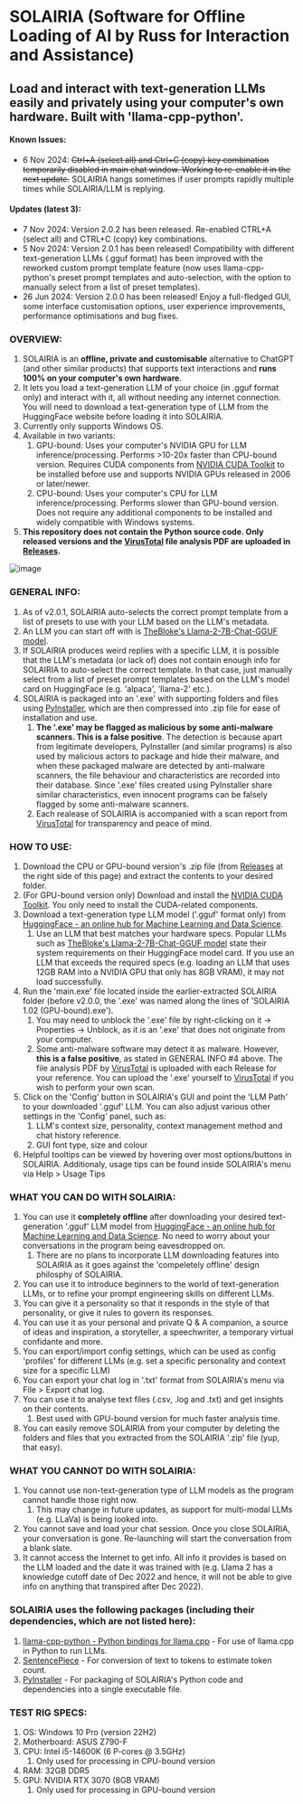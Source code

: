 # SOLAIRIA (Software for Offline Loading of AI by Russ for Interaction and Assistance)
## Load and interact with text-generation LLMs easily and privately using your computer's own hardware. Built with 'llama-cpp-python'.

#### Known Issues:
  - 6 Nov 2024: <s>Ctrl+A (select all) and Ctrl+C (copy) key combination temporarily disabled in main chat window. Working to re-enable it in the next update.</s> SOLAIRIA hangs sometimes if user prompts rapidly multiple times while SOLAIRIA/LLM is replying.

#### Updates (latest 3):
  - 7 Nov 2024: Version 2.0.2 has been released. Re-enabled CTRL+A (select all) and CTRL+C (copy) key combinations.
  - 5 Nov 2024: Version 2.0.1 has been released! Compatibility with different text-generation LLMs (.gguf format) has been improved with the reworked custom prompt template feature (now uses llama-cpp-python's preset prompt templates and auto-selection, with the option to manually select from a list of preset templates).
  - 26 Jun 2024: Version 2.0.0 has been released! Enjoy a full-fledged GUI, some interface customisation options, user experience improvements, performance optimisations and bug fixes.

### OVERVIEW:
1) SOLAIRIA is an **offline, private and customisable** alternative to ChatGPT (and other similar products) that supports text interactions and **runs 100% on your computer's own hardware**.
2) It lets you load a text-generation LLM of your choice (in .gguf format only) and interact with it, all without needing any internet connection. You will need to download a text-generation type of LLM from the HuggingFace website before loading it into SOLAIRIA.
3) Currently only supports Windows OS.
4) Available in two variants:
    1) GPU-bound: Uses your computer's NVIDIA GPU for LLM inference/processing. Performs >10-20x faster than CPU-bound version. Requires CUDA components from [NVIDIA CUDA Toolkit](https://developer.nvidia.com/cuda-downloads) to be installed before use and supports NVIDIA GPUs released in 2006 or later/newer.
    2) CPU-bound: Uses your computer's CPU for LLM inference/processing. Performs slower than GPU-bound version. Does not require any additional components to be installed and widely compatible with Windows systems.
5) **This repository does not contain the Python source code. Only released versions and the [VirusTotal](https://www.virustotal.com) file analysis PDF are uploaded in [Releases](https://github.com/rrrusst/solairia/releases).**
   
![image](https://github.com/user-attachments/assets/cea7d16b-ce1f-489d-9d7a-51e2a28df920)

### GENERAL INFO:
1) As of v2.0.1, SOLAIRIA auto-selects the correct prompt template from a list of presets to use with your LLM based on the LLM's metadata.
2) An LLM you can start off with is [TheBloke's Llama-2-7B-Chat-GGUF model](https://huggingface.co/TheBloke/Llama-2-7B-Chat-GGUF).
3) If SOLAIRIA produces weird replies with a specific LLM, it is possible that the LLM's metadata (or lack of) does not contain enough info for SOLAIRIA to auto-select the correct template. In that case, just manually select from a list of preset prompt templates based on the LLM's model card on HuggingFace (e.g. 'alpaca', 'llama-2' etc.).
4) SOLAIRIA is packaged into an '.exe' with supporting folders and files using [PyInstaller](https://github.com/pyinstaller/pyinstaller), which are then compressed into .zip file for ease of installation and use.
    1) **The '.exe' may be flagged as malicious by some anti-malware scanners. This is a false positive**. The detection is because apart from legitimate developers, PyInstaller (and similar programs) is also used by malicious actors to package and hide their malware, and when these packaged malware are detected by anti-malware scanners, the file behaviour and characteristics are recorded into their database. Since '.exe' files created using PyInstaller share similar characteristics, even innocent programs can be falsely flagged by some anti-malware scanners.
    2) Each realease of SOLAIRIA is accompanied with a scan report from [VirusTotal](https://www.virustotal.com/) for transparency and peace of mind.

### HOW TO USE:
1) Download the CPU or GPU-bound version's .zip file (from [Releases](https://github.com/rrrusst/solairia/releases) at the right side of this page) and extract the contents to your desired folder.
2) (For GPU-bound version only) Download and install the [NVIDIA CUDA Toolkit](https://developer.nvidia.com/cuda-downloads). You only need to install the CUDA-related components.
3) Download a text-generation type LLM model ('.gguf' format only) from [HuggingFace - an online hub for Machine Learning and Data Science](https://huggingface.co/models?pipeline_tag=text-generation&sort=trending&search=gguf).
    1) Use an LLM that best matches your hardware specs. Popular LLMs such as [TheBloke's Llama-2-7B-Chat-GGUF model](https://huggingface.co/TheBloke/Llama-2-7B-Chat-GGUF) state their system requirements on their HuggingFace model card. If you use an LLM that exceeds the required specs (e.g. loading an LLM that uses 12GB RAM into a NVIDIA GPU that only has 8GB VRAM), it may not load successfully.
5) Run the 'main.exe' file located inside the earlier-extracted SOLAIRIA folder (before v2.0.0, the '.exe' was named along the lines of 'SOLAIRIA 1.02 (GPU-bound).exe').
    1) You may need to unblock the '.exe' file by right-clicking on it -> Properties -> Unblock, as it is an '.exe' that does not originate from your computer.
    2) Some anti-malware software may detect it as malware. However, **this is a false positive**, as stated in GENERAL INFO #4 above. The file analysis PDF by [VirusTotal](https://www.virustotal.com) is uploaded with each Release for your reference. You can upload the '.exe' yourself to [VirusTotal](https://www.virustotal.com) if you wish to perform your own scan.
6) Click on the 'Config' button in SOLAIRIA's GUI and point the 'LLM Path' to your downloaded '.gguf' LLM. You can also adjust various other settings in the 'Config' panel, such as:
    1) LLM's context size, personality, context management method and chat history reference.
    2) GUI font type, size and colour
5) Helpful tooltips can be viewed by hovering over most options/buttons in SOLAIRIA. Additionaly, usage tips can be found inside SOLAIRIA's menu via Help > Usage Tips

### WHAT YOU CAN DO WITH SOLAIRIA:
1) You can use it **completely offline** after downloading your desired text-generation '.gguf' LLM model from [HuggingFace - an online hub for Machine Learning and Data Science](https://huggingface.co/models?pipeline_tag=text-generation&sort=trending&search=gguf). No need to worry about your conversations in the program being eavesdropped on.
    1) There are no plans to incorporate LLM downloading features into SOLAIRIA as it goes against the 'compeletely offline' design philosphy of SOLAIRIA.
2) You can use it to introduce beginners to the world of text-generation LLMs, or to refine your prompt engineering skills on different LLMs.
3) You can give it a personality so that it responds in the style of that personality, or give it rules to govern its responses.
4) You can use it as your personal and private Q & A companion, a source of ideas and inspiration, a storyteller, a speechwriter, a temporary virtual confidante and more.
5) You can export/import config settings, which can be used as config 'profiles' for different LLMs (e.g. set a specific personality and context size for a specific LLM)
6) You can export your chat log in '.txt' format from SOLAIRIA's menu via File > Export chat log.
7) You can use it to analyse text files (.csv, .log and .txt) and get insights on their contents.
    1) Best used with GPU-bound version for much faster analysis time.
8) You can easily remove SOLAIRIA from your computer by deleting the folders and files that you extracted from the SOLAIRIA '.zip' file (yup, that easy).

### WHAT YOU CANNOT DO WITH SOLAIRIA:
1) You cannot use non-text-generation type of LLM models as the program cannot handle those right now.
    1) This may change in future updates, as support for multi-modal LLMs (e.g. LLaVa) is being looked into.
2) You cannot save and load your chat session. Once you close SOLAIRIA, your conversation is gone. Re-launching will start the conversation from a blank slate.
3) It cannot access the Internet to get info. All info it provides is based on the LLM loaded and the date it was trained with (e.g. Llama 2 has a knowledge cutoff date of Dec 2022 and hence, it will not be able to give info on anything that transpired after Dec 2022).

### SOLAIRIA uses the following packages (including their dependencies, which are not listed here):
1) [llama-cpp-python - Python bindings for llama.cpp](https://github.com/abetlen/llama-cpp-python) - For use of llama.cpp in Python to run LLMs.
2) [SentencePiece](https://github.com/google/sentencepiece) - For conversion of text to tokens to estimate token count.
3) [PyInstaller](https://github.com/pyinstaller/pyinstaller) - For packaging of SOLAIRIA's Python code and dependencies into a single executable file.

### TEST RIG SPECS:
1) OS: Windows 10 Pro (version 22H2)
2) Motherboard: ASUS Z790-F
3) CPU: Intel i5-14600K (6 P-cores @ 3.5GHz)
    1) Only used for processing in CPU-bound version
4) RAM: 32GB DDR5
5) GPU: NVIDIA RTX 3070 (8GB VRAM)
    1) Only used for processing in GPU-bound version
